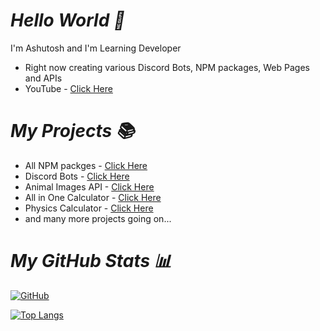 # _Hello World 👋_

I'm Ashutosh and I'm Learning Developer

- Right now creating various Discord Bots, NPM packages, Web Pages and APIs
- YouTube - [Click Here](https://youtube.com/c/AshusCoding)

# _My Projects 📚_

- All NPM packges - [Click Here](https://npmjs.com/~devashu_)
- Discord Bots - [Click Here](https://top.gg/user/1148746244592173056)
- Animal Images API - [Click Here](https://github.com/iamashuu397/Animal-Images-API)
- All in One Calculator - [Click Here](https://mathrockz.netlify.app)
- Physics Calculator - [Click Here](https://physicsrockz.netlify.app)
- and many more projects going on...

# _My GitHub Stats 📊_

[![GitHub](https://github-readme-stats.vercel.app/api?username=iamashuu397&theme=tokyonight)](https://github.com/iamashuu397)

[![Top Langs](https://github-readme-stats.vercel.app/api/top-langs/?username=iamashuu397&theme=tokyonight&layout=compact)](https://github.com/iamashuu397)
